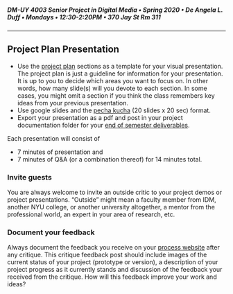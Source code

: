 ##### DM-UY 4003 Senior Project in Digital Media • Spring 2020 • De Angela L. Duff • Mondays • 12:30-2:20PM • 370 Jay St Rm 311

---

## Project Plan Presentation

* Use the [project plan](plan.md) sections as a template for your visual presentation. The project plan is just a guideline for information for your presentation. It is up to you to decide which areas you want to focus on. In other words, how many slide(s) will you devote to each section. In some cases, you might omit a section if you think the class remembers key ideas from your previous presentation.
* Use google slides and the [pecha kucha](pecha_kucha.md) (20 slides x 20 sec) format. 
* Export your presentation as a pdf and post in your project documentation folder for your [end of semester deliverables](end_of_semester_deliverables.md).

Each presentation will consist of 
* 7 minutes of presentation and 
* 7 minutes of Q&A 
(or a combination thereof)
for 14 minutes total. 

### Invite guests
You are always welcome to invite an outside critic to your project demos or project presentations. “Outside” might mean a faculty member from IDM, another NYU college, or another university altogether, a mentor from the professional world, an expert in your area of research, etc.  

### Document your feedback
Always document the feedback you receive on your [process website](website.md) after any critique. This critique feedback post should include images of the current status of your project (prototype or version), a description of your project progress as it currently stands and discussion of the feedback your received from the critique. How will this feedback improve your work and ideas? 
